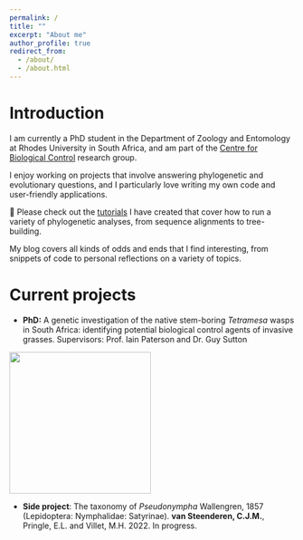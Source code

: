 ```yaml
---
permalink: /
title: ""
excerpt: "About me"
author_profile: true
redirect_from: 
  - /about/
  - /about.html
---
```


# Introduction

I am currently a PhD student in the Department of Zoology and Entomology at Rhodes University in South Africa, and am part of the [Centre for Biological Control](https://www.ru.ac.za/centreforbiologicalcontrol/) research group. 

I enjoy working on projects that involve answering phylogenetic and evolutionary questions, and I particularly love writing my own code and user-friendly applications. 

📌 Please check out the [tutorials](https://github.com/clarkevansteenderen/CBC_Tutorials) I have created that cover how to run a variety of phylogenetic analyses, from sequence alignments to tree-building.

My blog covers all kinds of odds and ends that I find interesting, from snippets of code to personal reflections on a variety of topics.

# Current projects

* **PhD:** A genetic investigation of the native stem-boring *Tetramesa* wasps in South Africa: identifying potential biological control agents of invasive grasses. Supervisors: Prof. Iain Paterson and Dr. Guy Sutton

<img src= images/tetramesa_webpage.png height = 250>

* **Side project**: The taxonomy of *Pseudonympha* Wallengren, 1857 (Lepidoptera: Nymphalidae: Satyrinae). **van Steenderen, C.J.M.**, Pringle, E.L. and Villet, M.H. 2022. In progress.
